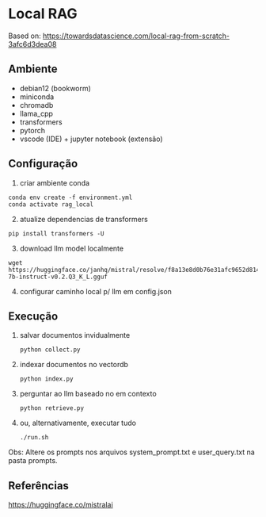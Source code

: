 # Local RAG
Based on: https://towardsdatascience.com/local-rag-from-scratch-3afc6d3dea08

## Ambiente

- debian12 (bookworm)
- miniconda
- chromadb
- llama_cpp
- transformers
- pytorch
- vscode (IDE) + jupyter notebook (extensão)

## Configuração

1) criar ambiente conda
```
conda env create -f environment.yml
conda activate rag_local
```

2) atualize dependencias de transformers
```
pip install transformers -U
```

3) download llm model localmente
```
wget https://huggingface.co/janhq/mistral/resolve/f8a13e8d0b76e31afc9652d814ce1ec658a06ee7/mistral-7b-instruct-v0.2.Q3_K_L.gguf
```

4) configurar caminho local p/ llm em config.json 

## Execução

1) salvar documentos invidualmente
   ```
   python collect.py
   ```

2) indexar documentos no vectordb
   ```
   python index.py
   ```

3) perguntar ao llm baseado no em contexto
   ```
   python retrieve.py
   ```

4) ou, alternativamente, executar tudo
   ```
   ./run.sh
   ```

Obs: Altere os prompts nos arquivos system_prompt.txt e user_query.txt na pasta prompts.

## Referências

https://huggingface.co/mistralai